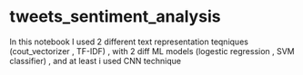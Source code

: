 # tweets_sentiment_analysis
In this notebook I used 2 different  text representation teqniques (cout_vectorizer , TF-IDF) , with 2 diff ML models (logestic regression , SVM classifier) , and at least i used CNN technique
